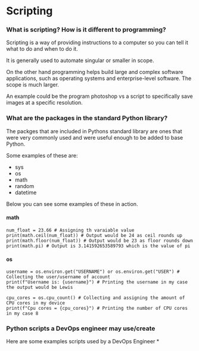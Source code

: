 # Scripting

### What is scripting? How is it different to programming?

Scripting is a way of providing instructions to a computer so you can tell it what to do and when to do it.

It is generally used to automate singular or smaller in scope.

On the other hand programming helps build large and complex software applications, such as operating systems and 
enterprise-level software. The scope is much larger.

An example could be the program photoshop vs a script to specifically save images at a specific resolution.

### What are the packages in the standard Python library?

The packges that are included in Pythons standard library are ones that were very commonly used and were useful enough
to be added to base Python.

Some examples of these are:
* sys
* os
* math
* random
* datetime

Below you can see some examples of these in action.

#### math
```
num_float = 23.66 # Assigning th varaiable value
print(math.ceil(num_float)) # Output would be 24 as ceil rounds up
print(math.floor(num_float)) # Output would be 23 as floor rounds down
print(math.pi) # Output is 3.141592653589793 which is the value of pi
```

#### os
```
username = os.environ.get("USERNAME") or os.environ.get("USER") # Collecting the user/username of account
print(f"Username is: {username}") # Printing the username in my case the output would be Lewis

cpu_cores = os.cpu_count() # Collecting and assigning the amount of CPU cores in my device
print(f"Cpu cores = {cpu_cores}") # Printing the number of CPU cores in my case 8
```

### Python scripts a DevOps engineer may use/create

Here are some examples scripts used by a DevOps Engineer
*
